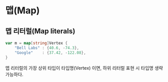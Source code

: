 # 맵(Map) 

## 맵 리터럴(Map literals)

```go
var m = map[string]Vertex {
	"Bell Labs" : {40.6, -74.3},
	"Google"	: {37.42, -122.08},
}
```

맵 리터럴의 가장 상위 타입이 타입명(Vertex) 이면, 하위 리터럴 표현 시 타입명 생략 가능하다. 
